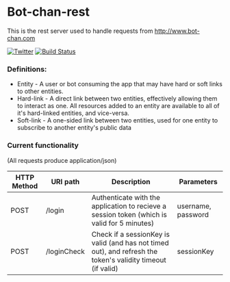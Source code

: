 # Bot-chan-rest
This is the rest server used to handle requests from http://www.bot-chan.com


[![Twitter](https://img.shields.io/badge/twitter-@4Ply_ZA-blue.svg)](https://twitter.com/4Ply_ZA)
[![Build Status](https://travis-ci.org/4Ply/Bot-chan-rest.svg?branch=master)](https://travis-ci.org/4Ply/Bot-chan-rest)


### Definitions:
* Entity - A user or bot consuming the app that may have hard or soft links to other entities.
* Hard-link - A direct link between two entities, effectively allowing them to interact as one. All resources added to an entity are available to all of it's hard-linked entities, and vice-versa. 
* Soft-link - A one-sided link between two entities, used for one entity to subscribe to another entity's public data


### Current functionality
(All requests produce application/json)

| HTTP Method | URI path | Description |Parameters|
|-------------|----------|-------------|----------|
|POST         |/login     |Authenticate with the application to recieve a session token (which is valid for 5 minutes)| username, password
|POST         |/loginCheck|Check if a sessionKey is valid (and has not timed out), and refresh the token's validity timeout (if valid)| sessionKey
